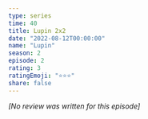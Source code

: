```yaml
---
type: series
time: 40
title: Lupin 2x2
date: "2022-08-12T00:00:00"
name: "Lupin"
season: 2
episode: 2
rating: 3
ratingEmoji: "⭐️⭐️⭐️"
share: false
---
```


_[No review was written for this episode]_
